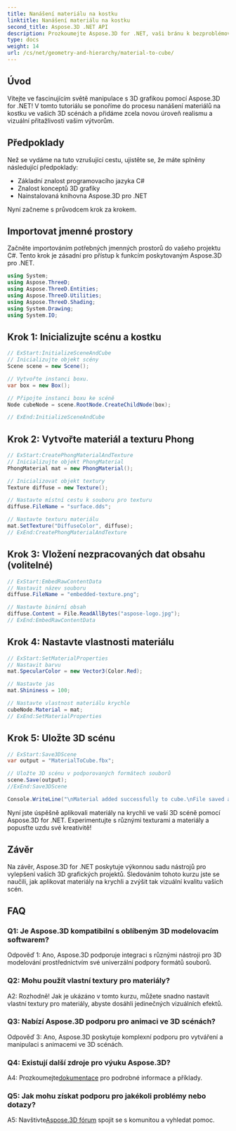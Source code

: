 ```yaml
---
title: Nanášení materiálu na kostku
linktitle: Nanášení materiálu na kostku
second_title: Aspose.3D .NET API
description: Prozkoumejte Aspose.3D for .NET, vaši bránu k bezproblémové manipulaci s 3D grafikou. Aplikujte materiály bez námahy, zvyšte realističnost a pozvedněte své projekty.
type: docs
weight: 14
url: /cs/net/geometry-and-hierarchy/material-to-cube/
---
```

## Úvod

Vítejte ve fascinujícím světě manipulace s 3D grafikou pomocí Aspose.3D for .NET! V tomto tutoriálu se ponoříme do procesu nanášení materiálů na kostku ve vašich 3D scénách a přidáme zcela novou úroveň realismu a vizuální přitažlivosti vašim výtvorům.

## Předpoklady

Než se vydáme na tuto vzrušující cestu, ujistěte se, že máte splněny následující předpoklady:

- Základní znalost programovacího jazyka C#
- Znalost konceptů 3D grafiky
- Nainstalovaná knihovna Aspose.3D pro .NET

Nyní začneme s průvodcem krok za krokem.

## Importovat jmenné prostory

Začněte importováním potřebných jmenných prostorů do vašeho projektu C#. Tento krok je zásadní pro přístup k funkcím poskytovaným Aspose.3D pro .NET.

```csharp
using System;
using Aspose.ThreeD;
using Aspose.ThreeD.Entities;
using Aspose.ThreeD.Utilities;
using Aspose.ThreeD.Shading;
using System.Drawing;
using System.IO;
```

## Krok 1: Inicializujte scénu a kostku

```csharp
// ExStart:InitializeSceneAndCube
// Inicializujte objekt scény
Scene scene = new Scene();

// Vytvořte instanci boxu.
var box = new Box();

// Připojte instanci boxu ke scéně
Node cubeNode = scene.RootNode.CreateChildNode(box);

// ExEnd:InitializeSceneAndCube
```

## Krok 2: Vytvořte materiál a texturu Phong

```csharp
// ExStart:CreatePhongMaterialAndTexture
// Inicializujte objekt PhongMaterial
PhongMaterial mat = new PhongMaterial();

// Inicializovat objekt textury
Texture diffuse = new Texture();

// Nastavte místní cestu k souboru pro texturu
diffuse.FileName = "surface.dds";

// Nastavte texturu materiálu
mat.SetTexture("DiffuseColor", diffuse);
// ExEnd:CreatePhongMaterialAndTexture
```

## Krok 3: Vložení nezpracovaných dat obsahu (volitelné)

```csharp
// ExStart:EmbedRawContentData
// Nastavit název souboru
diffuse.FileName = "embedded-texture.png";

// Nastavte binární obsah
diffuse.Content = File.ReadAllBytes("aspose-logo.jpg");
// ExEnd:EmbedRawContentData
```

## Krok 4: Nastavte vlastnosti materiálu

```csharp
// ExStart:SetMaterialProperties
// Nastavit barvu
mat.SpecularColor = new Vector3(Color.Red);

// Nastavte jas
mat.Shininess = 100;

// Nastavte vlastnost materiálu krychle
cubeNode.Material = mat;
// ExEnd:SetMaterialProperties
```

## Krok 5: Uložte 3D scénu

```csharp
// ExStart:Save3DScene
var output = "MaterialToCube.fbx";

// Uložte 3D scénu v podporovaných formátech souborů
scene.Save(output);
//ExEnd:Save3DScene

Console.WriteLine("\nMaterial added successfully to cube.\nFile saved at " + output);
```

Nyní jste úspěšně aplikovali materiály na krychli ve vaší 3D scéně pomocí Aspose.3D for .NET. Experimentujte s různými texturami a materiály a popusťte uzdu své kreativitě!

## Závěr

Na závěr, Aspose.3D for .NET poskytuje výkonnou sadu nástrojů pro vylepšení vašich 3D grafických projektů. Sledováním tohoto kurzu jste se naučili, jak aplikovat materiály na krychli a zvýšit tak vizuální kvalitu vašich scén.

## FAQ

### Q1: Je Aspose.3D kompatibilní s oblíbeným 3D modelovacím softwarem?

Odpověď 1: Ano, Aspose.3D podporuje integraci s různými nástroji pro 3D modelování prostřednictvím své univerzální podpory formátů souborů.

### Q2: Mohu použít vlastní textury pro materiály?

A2: Rozhodně! Jak je ukázáno v tomto kurzu, můžete snadno nastavit vlastní textury pro materiály, abyste dosáhli jedinečných vizuálních efektů.

### Q3: Nabízí Aspose.3D podporu pro animaci ve 3D scénách?

Odpověď 3: Ano, Aspose.3D poskytuje komplexní podporu pro vytváření a manipulaci s animacemi ve 3D scénách.

### Q4: Existují další zdroje pro výuku Aspose.3D?

 A4: Prozkoumejte[dokumentace](https://reference.aspose.com/3d/net/) pro podrobné informace a příklady.

### Q5: Jak mohu získat podporu pro jakékoli problémy nebo dotazy?

 A5: Navštivte[Aspose.3D fórum](https://forum.aspose.com/c/3d/18) spojit se s komunitou a vyhledat pomoc.